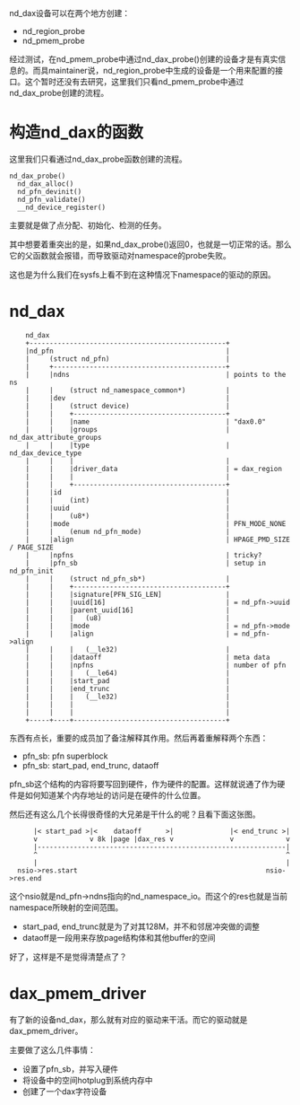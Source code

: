 nd_dax设备可以在两个地方创建：

  * nd_region_probe
  * nd_pmem_probe

经过测试，在nd_pmem_probe中通过nd_dax_probe()创建的设备才是有真实信息的。而具maintainer说，nd_region_probe中生成的设备是一个用来配置的接口。这个暂时还没有去研究，这里我们只看nd_pmem_probe中通过nd_dax_probe创建的流程。

# 构造nd_dax的函数

这里我们只看通过nd_dax_probe函数创建的流程。

```
nd_dax_probe()
  nd_dax_alloc()
  nd_pfn_devinit()
  nd_pfn_validate()
  __nd_device_register()
```

主要就是做了点分配、初始化、检测的任务。

其中想要着重突出的是，如果nd_dax_probe()返回0，也就是一切正常的话。那么它的父函数就会报错，而导致驱动对namespace的probe失败。

这也是为什么我们在sysfs上看不到在这种情况下namespace的驱动的原因。

# nd_dax

```
    nd_dax
    +-------------------------------------------------+  
    |nd_pfn                                           |
    |     (struct nd_pfn)                             |
    |     +-------------------------------------------+
    |     |ndns                                       | points to the ns
    |     |    (struct nd_namespace_common*)          |
    |     |dev                                        |
    |     |    (struct device)                        |
    |     |    +--------------------------------------+
    |     |    |name                                  | "dax0.0"
    |     |    |groups                                | nd_dax_attribute_groups
    |     |    |type                                  | nd_dax_device_type
    |     |    |                                      |
    |     |    |driver_data                           | = dax_region
    |     |    |                                      |
    |     |    +--------------------------------------+
    |     |id                                         |
    |     |    (int)                                  |
    |     |uuid                                       |
    |     |    (u8*)                                  |
    |     |mode                                       | PFN_MODE_NONE
    |     |    (enum nd_pfn_mode)                     |
    |     |align                                      | HPAGE_PMD_SIZE / PAGE_SIZE
    |     |npfns                                      | tricky?
    |     |pfn_sb                                     | setup in nd_pfn_init
    |     |    (struct nd_pfn_sb*)                    |
    |     |    +--------------------------------------+
    |     |    |signature[PFN_SIG_LEN]                |
    |     |    |uuid[16]                              | = nd_pfn->uuid
    |     |    |parent_uuid[16]                       |
    |     |    |   (u8)                               |
    |     |    |mode                                  | = nd_pfn->mode
    |     |    |align                                 | = nd_pfn->align
    |     |    |   (__le32)                           |
    |     |    |dataoff                               | meta data
    |     |    |npfns                                 | number of pfn
    |     |    |   (__le64)                           |
    |     |    |start_pad                             |
    |     |    |end_trunc                             |
    |     |    |   (__le32)                           |
    |     |    |                                      |
    |     |    |                                      |
    +-----+----+--------------------------------------+  
```

东西有点长，重要的成员加了备注解释其作用。然后再着重解释两个东西：

  * pfn_sb: pfn superblock
  * pfn_sb: start_pad, end_trunc, dataoff

pfn_sb这个结构的内容将要写回到硬件，作为硬件的配置。这样就说通了作为硬件是如何知道某个内存地址的访问是在硬件的什么位置。

然后还有这么几个长得很奇怪的大兄弟是干什么的呢？且看下面这张图。

```
      |< start_pad >|<    dataoff      >|              |< end_trunc >|
      v             v 8k |page |dax_res v              v             v
      |--------------------------------------------------------------|
      ^                                                              ^
      |                                                              |
  nsio->res.start                                               nsio->res.end
```

这个nsio就是nd_pfn->ndns指向的nd_namespace_io。而这个的res也就是当前namespace所映射的空间范围。

  * start_pad, end_trunc就是为了对其128M，并不和邻居冲突做的调整
  * dataoff是一段用来存放page结构体和其他buffer的空间

好了，这样是不是觉得清楚点了？

# dax_pmem_driver

有了新的设备nd_dax，那么就有对应的驱动来干活。而它的驱动就是dax_pmem_driver。

主要做了这么几件事情：

  * 设置了pfn_sb，并写入硬件
  * 将设备中的空间hotplug到系统内存中
  * 创建了一个dax字符设备
